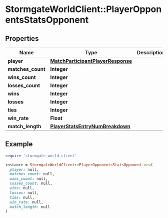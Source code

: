 # StormgateWorldClient::PlayerOpponentsStatsOpponent

## Properties

| Name | Type | Description | Notes |
| ---- | ---- | ----------- | ----- |
| **player** | [**MatchParticipantPlayerResponse**](MatchParticipantPlayerResponse.md) |  |  |
| **matches_count** | **Integer** |  |  |
| **wins_count** | **Integer** |  |  |
| **losses_count** | **Integer** |  |  |
| **wins** | **Integer** |  |  |
| **losses** | **Integer** |  |  |
| **ties** | **Integer** |  |  |
| **win_rate** | **Float** |  | [optional] |
| **match_length** | [**PlayerStatsEntryNumBreakdown**](PlayerStatsEntryNumBreakdown.md) |  |  |

## Example

```ruby
require 'stormgate_world_client'

instance = StormgateWorldClient::PlayerOpponentsStatsOpponent.new(
  player: null,
  matches_count: null,
  wins_count: null,
  losses_count: null,
  wins: null,
  losses: null,
  ties: null,
  win_rate: null,
  match_length: null
)
```

